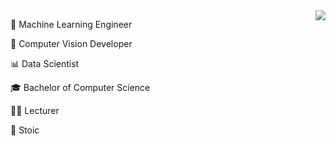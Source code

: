 <img style="float: right;" src="beaver.gif">


🧠 Machine Learning Engineer

🧿 Computer Vision Developer

📊 Data Scientist

🎓 Bachelor of Computer Science

🧑‍🏫 Lecturer

🗿 Stoic
